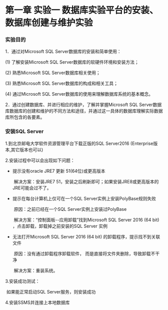 # 第一章               实验一 数据库实验平台的安装、数据库创建与维护实验

### 实验目的

1．通过对Microsoft SQL Server数据库的安装和简单使用：

(1)      了解安装Microsoft SQL Server数据库的软硬件环境和安装方法；

(2)      熟悉Microsoft SQL Server数据库相关使用；

(3)      熟悉Microsoft SQL Server数据库的构成和相关工具；

(4)      通过Microsoft SQL Server数据库的使用来理解数据库系统的基本概念。

2．通过创建数据库、并进行相应的维护，了解并掌握Microsoft SQL Server数据库数据库的创建和维护的不同方法和途径，并通过这一具体的数据库理解实际数据库所包含的各要素。

### 安装SQL Server

1.到北京邮电大学软件资源管理平台下载正版的SQL Server2016 (Enterprise版本,其它版本也可以)

2.安装过程中可以会出现如下问题：

- 提示没有oracle JRE7 更新 51(64位)或更高版本

  ​	解决方案：安装JRE7 51，安装之后刷新即可；如果安装JRE8或更高版本的JRE可能会过不了。

- 提示在每台计算机上仅可在一个SQL Server实例上安装PolyBase规则失败

  ​	原因：之前已经在一个SQL Server实例上安装过PolyBase

  ​	解决方案：“控制面板--应用卸载”找到Microsoft SQL Server 2016 (64 bit) ，点击卸载，卸载掉之前安装的SQL Server 实例

- 无法打开Microsoft SQL Server 2016 (64 bit) 的卸载程序，提示找不到关联文件

  ​	原因：没有通过卸载程序卸载软件， 而是直接将文件夹删除，导致卸载不干净

  ​	解决方案：重装系统。

3.安装成功测试：

​	如果能正常启动SQL Server服务，则安装成功

4.安装SSMS并连接上本地数据库

